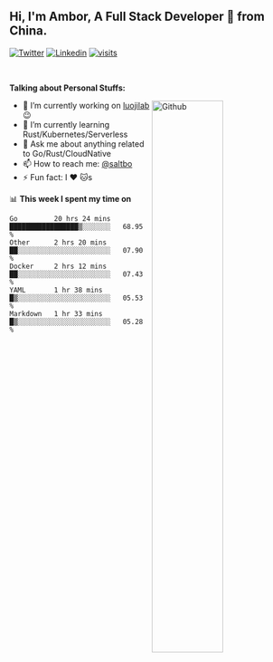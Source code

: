 ## Hi, I'm Ambor, A Full Stack Developer 🚀 from China.

[![Twitter](https://img.shields.io/badge/-saltbo-1ca0f1?style=flat&logo=twitter&logoColor=white)](https://twitter.com/rdsaltbo)
[![Linkedin](https://img.shields.io/badge/-saltbo-blue?style=flat&logo=Linkedin&logoColor=white)](https://www.linkedin.com/in/saltbo/)
[![visits](https://visitor.vercel.app/page/saltbo?color=light-green)](https://github.com/saltbo/)

&nbsp;  

**Talking about Personal Stuffs:**
<!-- Any image aligned to the right. Beware the width  -->
<img width="50%" align="right" alt="Github" src="https://raw.githubusercontent.com/saltbo/saltbo/master/images/git-header.svg" />

- 🔭 I’m currently working on [luojilab](https://github.com/luojilab) :wink:
- 🌱 I’m currently learning Rust/Kubernetes/Serverless
- 💬 Ask me about anything related to Go/Rust/CloudNative
- 📫 How to reach me: [@saltbo](https://twitter.com/rdsaltbo)
- ⚡ Fun fact: I :heart: :cat:s


📊 **This week I spent my time on**
<!--START_SECTION:waka-->
```text
Go         20 hrs 24 mins  █████████████████▒░░░░░░░   68.95 % 
Other      2 hrs 20 mins   ██░░░░░░░░░░░░░░░░░░░░░░░   07.90 % 
Docker     2 hrs 12 mins   ██░░░░░░░░░░░░░░░░░░░░░░░   07.43 % 
YAML       1 hr 38 mins    █▒░░░░░░░░░░░░░░░░░░░░░░░   05.53 % 
Markdown   1 hr 33 mins    █▒░░░░░░░░░░░░░░░░░░░░░░░   05.28 % 
```
<!--END_SECTION:waka-->

